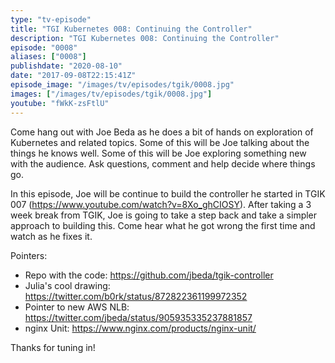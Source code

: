 ```yaml
---
type: "tv-episode"
title: "TGI Kubernetes 008: Continuing the Controller"
description: "TGI Kubernetes 008: Continuing the Controller"
episode: "0008"
aliases: ["0008"]
publishdate: "2020-08-10"
date: "2017-09-08T22:15:41Z"
episode_image: "/images/tv/episodes/tgik/0008.jpg"
images: ["/images/tv/episodes/tgik/0008.jpg"]
youtube: "fWkK-zsFtlU"
---
```


Come hang out with Joe Beda as he does a bit of hands on exploration of Kubernetes and related topics. Some of this will be Joe talking about the things he knows well. Some of this will be Joe exploring something new with the audience. Ask questions, comment and help decide where things go.

In this episode, Joe will be continue to build the controller he started in TGIK 007 (https://www.youtube.com/watch?v=8Xo_ghCIOSY).  After taking a 3 week break from TGIK, Joe is going to take a step back and take a simpler approach to building this. Come hear what he got wrong the first time and watch as he fixes it.

Pointers:
* Repo with the code: https://github.com/jbeda/tgik-controller
* Julia&#39;s cool drawing: https://twitter.com/b0rk/status/872822361199972352
* Pointer to new AWS NLB: https://twitter.com/jbeda/status/905935335237881857
* nginx Unit: https://www.nginx.com/products/nginx-unit/

Thanks for tuning in!

